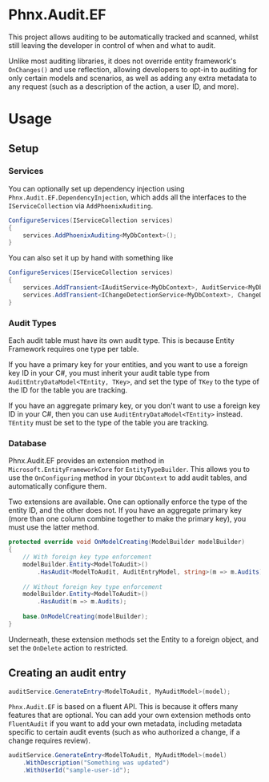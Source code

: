 # Phnx.Audit.EF
This project allows auditing to be automatically tracked and scanned, whilst still leaving the developer in control of when and what to audit. 

Unlike most auditing libraries, it does not override entity framework's `OnChanges()` and use reflection, allowing developers to opt-in to auditing for only certain models and scenarios, as well as adding any extra metadata to any request (such as a description of the action, a user ID, and more).

# Usage

## Setup

### Services
You can optionally set up dependency injection using `Phnx.Audit.EF.DependencyInjection`, which adds all the interfaces to the `IServiceCollection` via `AddPhoenixAuditing`.

```cs
ConfigureServices(IServiceCollection services)
{
    services.AddPhoenixAuditing<MyDbContext>();
}
```

You can also set it up by hand with something like

```cs
ConfigureServices(IServiceCollection services)
{
    services.AddTransient<IAuditService<MyDbContext>, AuditService<MyDbContext>>();
    services.AddTransient<IChangeDetectionService<MyDbContext>, ChangeDetectionService<MyDbContext>>();
}
```

### Audit Types

Each audit table must have its own audit type. This is because Entity Framework requires one type per table. 

If you have a primary key for your entities, and you want to use a foreign key ID in your C#, you must inherit your audit table type from `AuditEntryDataModel<TEntity, TKey>`, and set the type of `TKey` to the type of the ID for the table you are tracking.

If you have an aggregate primary key, or you don't want to use a foreign key ID in your C#, then you can use `AuditEntryDataModel<TEntity>` instead. `TEntity` must be set to the type of the table you are tracking. 

### Database

Phnx.Audit.EF provides an extension method in `Microsoft.EntityFrameworkCore` for `EntityTypeBuilder`. This allows you to use the `OnConfiguring` method in your `DbContext` to add audit tables, and automatically configure them.

Two extensions are available. One can optionally enforce the type of the entity ID, and the other does not. If you have an aggregate primary key (more than one column combine together to make the primary key), you must use the latter method.

```cs
protected override void OnModelCreating(ModelBuilder modelBuilder)
{
    // With foreign key type enforcement
    modelBuilder.Entity<ModelToAudit>()
        .HasAudit<ModelToAudit, AuditEntryModel, string>(m => m.Audits);
        
    // Without foreign key type enforcement
    modelBuilder.Entity<ModelToAudit>()
        .HasAudit(m => m.Audits);
        
    base.OnModelCreating(modelBuilder);
}
```

Underneath, these extension methods set the Entity to a foreign object, and set the `OnDelete` action to restricted.

## Creating an audit entry

```cs
auditService.GenerateEntry<ModelToAudit, MyAuditModel>(model);
```

`Phnx.Audit.EF` is based on a fluent API. This is because it offers many features that are optional. You can add your own extension methods onto `FluentAudit` if you want to add your own metadata, including metadata specific to certain audit events (such as who authorized a change, if a change requires review).

```cs
auditService.GenerateEntry<ModelToAudit, MyAuditModel>(model)
    .WithDescription("Something was updated")
    .WithUserId("sample-user-id");
```
